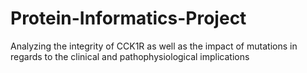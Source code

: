 # Protein-Informatics-Project
Analyzing the integrity of CCK1R as well as the impact of mutations in regards to the clinical and pathophysiological implications
